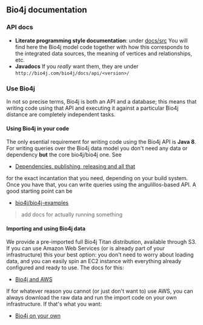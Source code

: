 ## Bio4j documentation

### API docs

- **Literate programming style documentation**: under [docs/src](src/) You will find here the Bio4j model code together with how this corresponds to the integrated data sources, the meaning of vertices and relationships, etc.
- **Javadocs** If you _really_ want them, they are under `http://bio4j.com/bio4j/docs/api/<version>/`

### Use Bio4j

In not so precise terms, Bio4j is both an API and a database; this means that writing code using that API and executing it against a particular Bio4j distance are completely independent tasks.

#### Using Bio4j in your code

The only esential requirement for writing code using the Bio4j API is **Java 8**. For writing queries over the Bio4j data model you don't need any data or dependency **but** the core bio4j/bio4j one. See

- [Dependencies, publishing, releasing and all that](dependencies-publishing-releasing-and-all-that)

for the exact incantation that you need, depending on your build system. Once you have that, you can write queries using the angulillos-based API. A good starting point can be

- [bio4j/bio4j-examples](https://github.com/bio4j/bio4j-examples)

> add docs for actually running something

#### Importing and using Bio4j data

We provide a pre-imported full Bio4j Titan distribution, available through S3. If you can use Amazon Web Services (or is already part of your infrastructure) this your best option: you don't need to worry about loading data, and you can easily spin an EC2 instance with everything already configured and ready to use. The docs for this:

- [Bio4j and AWS](https://github.com/bio4j/bio4j-titan/blob/master/docs/Bio4jAWSReleases.md)

If for whatever reason you cannot (or just don't want to) use AWS, you can always download the raw data and run the import code on your own infrastructure. If that's what you want:

- [Bio4j on your own](https://github.com/bio4j/bio4j-titan/blob/master/docs/ImportingTitanBio4j.md)

<!-- Old stuf: do something with it

* [Getting started](getting-started.md)
* [Domain model](domain-model.md)
* [Bio4j modules](bio4j-modules.md)
* [Importing Bio4j](importing-bio4j.md)
* Entry points and Indexing:
  - [Auxiliary relationships](auxiliary-relationships.md)
  - [Node indexing](node-indexing.md)
* [FAQ](faq.md)
* [Bio4j 0.8 javadocs](http://bio4j.com/docs/bio4j/apidocs/)
* [Examples](examples.md)
 -->
